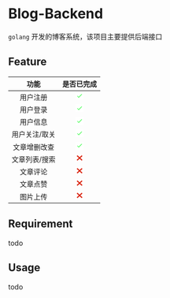 # Blog-Backend

`golang` 开发的博客系统，该项目主要提供后端接口

## Feature

|功能|是否已完成|
|:---:|:---:|
|用户注册|![](public/assets/img/success.png)|
|用户登录|![](public/assets/img/success.png)|
|用户信息|![](public/assets/img/success.png)|
|用户关注/取关|![](public/assets/img/success.png)|
|文章增删改查|![](public/assets/img/success.png)|
|文章列表/搜索|![](public/assets/img/false.png)|
|文章评论|![](public/assets/img/false.png)|
|文章点赞|![](public/assets/img/false.png)|
|图片上传|![](public/assets/img/false.png)|

## Requirement

todo

## Usage

todo
